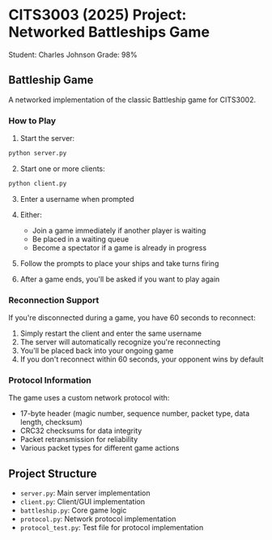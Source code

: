 # CITS3003 (2025) Project: Networked Battleships Game

Student: Charles Johnson
Grade: 98%

## Battleship Game

A networked implementation of the classic Battleship game for CITS3002.

### How to Play

1. Start the server:

```bash
python server.py
```

2. Start one or more clients:

```bash
python client.py
```

3. Enter a username when prompted

4. Either:

   - Join a game immediately if another player is waiting
   - Be placed in a waiting queue
   - Become a spectator if a game is already in progress

5. Follow the prompts to place your ships and take turns firing

6. After a game ends, you'll be asked if you want to play again

### Reconnection Support

If you're disconnected during a game, you have 60 seconds to reconnect:

1. Simply restart the client and enter the same username
2. The server will automatically recognize you're reconnecting
3. You'll be placed back into your ongoing game
4. If you don't reconnect within 60 seconds, your opponent wins by default

### Protocol Information

The game uses a custom network protocol with:

- 17-byte header (magic number, sequence number, packet type, data length, checksum)
- CRC32 checksums for data integrity
- Packet retransmission for reliability
- Various packet types for different game actions

## Project Structure

- `server.py`: Main server implementation
- `client.py`: Client/GUI implementation
- `battleship.py`: Core game logic
- `protocol.py`: Network protocol implementation
- `protocol_test.py`: Test file for protocol implementation

